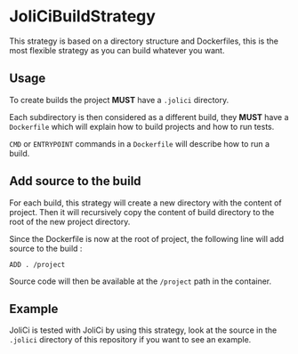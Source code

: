 # JoliCiBuildStrategy

This strategy is based on a directory structure and Dockerfiles, this is the most flexible strategy as you can build whatever you want.

## Usage

To create builds the project **MUST** have a `.jolici` directory.

Each subdirectory is then considered as a different build, they **MUST** have a `Dockerfile` which will explain how to build projects and how to run tests.

`CMD` or `ENTRYPOINT` commands in a `Dockerfile` will describe how to run a build.

## Add source to the build

For each build, this strategy will create a new directory with the content of project. Then it will recursively copy the content of build directory to the root of the new project directory. 

Since the Dockerfile is now at the root of project, the following line will add source to the build :

```
ADD . /project
```

Source code will then be available at the `/project` path in the container.

## Example

JoliCi is tested with JoliCi by using this strategy, look at the source in the `.jolici` directory of this repository if you want to see an example.